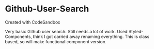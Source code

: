 # Github-User-Search
Created with CodeSandbox

Very basic Github user search. Still needs a lot of work.
Used Styled-Components, think I got carried away renaming everything.
This is class based, so will make functional component version.
